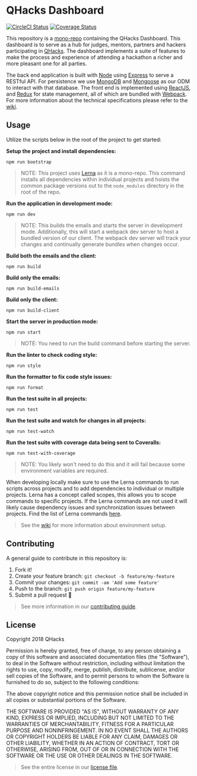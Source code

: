 # QHacks Dashboard

[![CircleCI
Status](https://circleci.com/gh/qhacks/qhacks-dashboard.svg?style=shield&circle-token=865c145070c9fe7a2d039310976c7a296f71920e)](https://circleci.com/gh/qhacks/qhacks-dashboard)
[![Coverage
Status](https://coveralls.io/repos/github/qhacks/qhacks-dashboard/badge.svg?branch=dev)](https://coveralls.io/github/qhacks/qhacks-dashboard?branch=dev)

This repository is a
[mono-repo](https://developer.atlassian.com/blog/2015/10/monorepos-in-git/)
containing the QHacks Dashboard. This dashboard is to serve as a hub for judges,
mentors, partners and hackers participating in [QHacks](https://qhacks.io/). The
dashboard implements a suite of features to make the process and experience of
attending a hackathon a richer and more pleasant one for all parties.

The back end application is built with [Node](https://nodejs.org/en/) using
[Express](https://expressjs.com/) to serve a RESTful API. For persistence we use
[MongoDB](https://www.mongodb.com/) and [Mongoose](https://mongoosejs.com/) as
our ODM to interact with that database. The front end is implemented using
[ReactJS](https://reactjs.org/), and
[Redux](http://redux.js.org/docs/introduction/) for state management, all of
which are bundled with [Webpack](https://webpack.github.io/). For more
information about the technical specifications please refer to the
[wiki](https://github.com/qhacks/qhacks-dashboard/wiki).

## Usage

Utilize the scripts below in the root of the project to get started:

**Setup the project and install dependencies:**

`npm run bootstrap`

> NOTE: This project uses [Lerna](https://github.com/lerna/lerna) as it is a
> mono-repo. This command installs all dependencies within individual projects
> and hoists the common package versions out to the `node_modules` directory in
> the root of the repo.

**Run the application in development mode:**

`npm run dev`

> NOTE: This builds the emails and starts the server in development mode.
> Additionally, this will start a webpack dev server to host a bundled version
> of our client. The webpack dev server will track your changes and continually
> generate bundles when changes occur.

**Build both the emails and the client:**

`npm run build`

**Build only the emails:**

`npm run build-emails`

**Build only the client:**

`npm run build-client`

**Start the server in production mode:**

`npm run start`

> NOTE: You need to run the build command before starting the server.

**Run the linter to check coding style:**

`npm run style`

**Run the formatter to fix code style issues:**

`npm run format`

**Run the test suite in all projects:**

`npm run test`

**Run the test suite and watch for changes in all projects:**

`npm run test-watch`

**Run the test suite with coverage data being sent to Coveralls:**

`npm run test-with-coverage`

> NOTE: You likely won't need to do this and it will fail because some
> environment variables are required.

When developing locally make sure to use the Lerna commands to run scripts
across projects and to add dependencies to individual or multiple projects.
Lerna has a concept called scopes, this allows you to scope commands to specific
projects. If the Lerna commands are not used it will likely cause dependency
issues and synchronization issues between projects. Find the list of Lerna
commands [here](https://github.com/lerna/lerna).

> See the [wiki](https://github.com/qhacks/qhacks-dashboard/wiki) for more
> information about environment setup.

## Contributing

A general guide to contribute in this repository is:

1. Fork it!
2. Create your feature branch: `git checkout -b feature/my-feature`
3. Commit your changes: `git commit -am 'Add some feature'`
4. Push to the branch: `git push origin feature/my-feature`
5. Submit a pull request :rocket:

> See more information in our [contributing
> guide](https://github.com/qhacks/qhacks-dashboard/blob/dev/CONTRIBUTING.md).

## License

Copyright 2018 QHacks

Permission is hereby granted, free of charge, to any person obtaining a copy of
this software and associated documentation files (the "Software"), to deal in
the Software without restriction, including without limitation the rights to
use, copy, modify, merge, publish, distribute, sublicense, and/or sell copies of
the Software, and to permit persons to whom the Software is furnished to do so,
subject to the following conditions:

The above copyright notice and this permission notice shall be included in all
copies or substantial portions of the Software.

THE SOFTWARE IS PROVIDED "AS IS", WITHOUT WARRANTY OF ANY KIND, EXPRESS OR
IMPLIED, INCLUDING BUT NOT LIMITED TO THE WARRANTIES OF MERCHANTABILITY, FITNESS
FOR A PARTICULAR PURPOSE AND NONINFRINGEMENT. IN NO EVENT SHALL THE AUTHORS OR
COPYRIGHT HOLDERS BE LIABLE FOR ANY CLAIM, DAMAGES OR OTHER LIABILITY, WHETHER
IN AN ACTION OF CONTRACT, TORT OR OTHERWISE, ARISING FROM, OUT OF OR IN
CONNECTION WITH THE SOFTWARE OR THE USE OR OTHER DEALINGS IN THE SOFTWARE.

> See the entire license in our [license
> file](https://github.com/qhacks/qhacks-dashboard/blob/dev/LICENSE).
